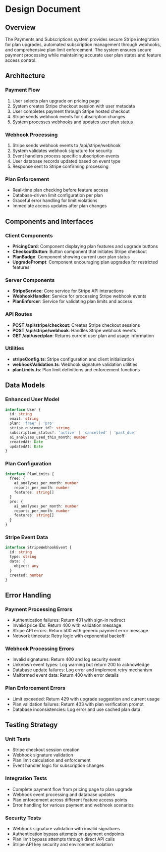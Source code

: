 # Design Document

## Overview

The Payments and Subscriptions system provides secure Stripe integration for plan upgrades, automated subscription management through webhooks, and comprehensive plan limit enforcement. The system ensures secure payment processing while maintaining accurate user plan states and feature access control.

## Architecture

### Payment Flow
1. User selects plan upgrade on pricing page
2. System creates Stripe checkout session with user metadata
3. User completes payment through Stripe hosted checkout
4. Stripe sends webhook events for subscription changes
5. System processes webhooks and updates user plan status

### Webhook Processing
1. Stripe sends webhook events to /api/stripe/webhook
2. System validates webhook signature for security
3. Event handlers process specific subscription events
4. User database records updated based on event type
5. Response sent to Stripe confirming processing

### Plan Enforcement
- Real-time plan checking before feature access
- Database-driven limit configuration per plan
- Graceful error handling for limit violations
- Immediate access updates after plan changes

## Components and Interfaces

### Client Components
- **PricingCard**: Component displaying plan features and upgrade buttons
- **CheckoutButton**: Button component that initiates Stripe checkout
- **PlanBadge**: Component showing current user plan status
- **UpgradePrompt**: Component encouraging plan upgrades for restricted features

### Server Components
- **StripeService**: Core service for Stripe API interactions
- **WebhookHandler**: Service for processing Stripe webhook events
- **PlanEnforcer**: Service for validating plan limits and access

### API Routes
- **POST /api/stripe/checkout**: Creates Stripe checkout sessions
- **POST /api/stripe/webhook**: Handles Stripe webhook events
- **GET /api/user/plan**: Returns current user plan and usage information

### Utilities
- **stripeConfig.ts**: Stripe configuration and client initialization
- **webhookValidation.ts**: Webhook signature validation utilities
- **planLimits.ts**: Plan limit definitions and enforcement functions

## Data Models

### Enhanced User Model
```typescript
interface User {
  id: string
  email: string
  plan: 'free' | 'pro'
  stripe_customer_id?: string
  subscription_status?: 'active' | 'cancelled' | 'past_due'
  ai_analyses_used_this_month: number
  createdAt: Date
  updatedAt: Date
}
```

### Plan Configuration
```typescript
interface PlanLimits {
  free: {
    ai_analyses_per_month: number
    reports_per_month: number
    features: string[]
  }
  pro: {
    ai_analyses_per_month: number
    reports_per_month: number
    features: string[]
  }
}
```

### Stripe Event Data
```typescript
interface StripeWebhookEvent {
  id: string
  type: string
  data: {
    object: any
  }
  created: number
}
```

## Error Handling

### Payment Processing Errors
- Authentication failures: Return 401 with sign-in redirect
- Invalid price IDs: Return 400 with validation message
- Stripe API errors: Return 500 with generic payment error message
- Network timeouts: Retry logic with exponential backoff

### Webhook Processing Errors
- Invalid signatures: Return 400 and log security event
- Unknown event types: Log warning but return 200 to acknowledge
- Database update failures: Log error and implement retry mechanism
- Malformed event data: Return 400 with error details

### Plan Enforcement Errors
- Limit exceeded: Return 429 with upgrade suggestion and current usage
- Plan validation failures: Return 403 with plan verification prompt
- Database inconsistencies: Log error and use cached plan data

## Testing Strategy

### Unit Tests
- Stripe checkout session creation
- Webhook signature validation
- Plan limit calculation and enforcement
- Event handler logic for subscription changes

### Integration Tests
- Complete payment flow from pricing page to plan upgrade
- Webhook event processing and database updates
- Plan enforcement across different feature access points
- Error handling for various payment and webhook scenarios

### Security Tests
- Webhook signature validation with invalid signatures
- Authentication bypass attempts on payment endpoints
- Plan limit bypass attempts through direct API calls
- Stripe API key security and environment isolation